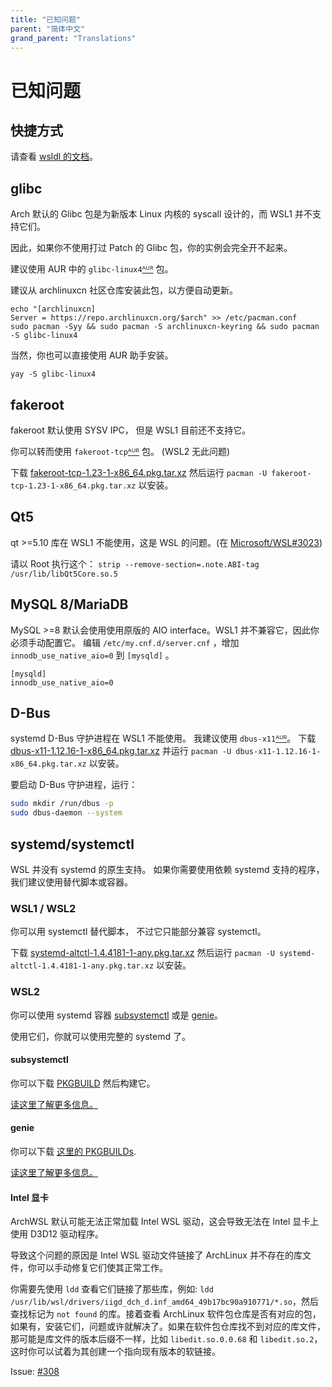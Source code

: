 ```yaml
---
title: "已知问题"
parent: "简体中文"
grand_parent: "Translations"
---
```

# 已知问题

## 快捷方式

请查看 [wsldl 的文档](https://git.io/wsldl-doc)。

## glibc
Arch 默认的 Glibc 包是为新版本 Linux 内核的 syscall 设计的，而 WSL1 并不支持它们。

因此，如果你不使用打过 Patch 的 Glibc 包，你的实例会完全开不起来。

建议使用 AUR 中的 `glibc-linux4`[ᴬᵁᴿ](https://aur.archlinux.org/packages/glibc-linux4) 包。

建议从 archlinuxcn 社区仓库安装此包，以方便自动更新。
```
echo "[archlinuxcn]
Server = https://repo.archlinuxcn.org/$arch" >> /etc/pacman.conf
sudo pacman -Syy && sudo pacman -S archlinuxcn-keyring && sudo pacman -S glibc-linux4
```
当然，你也可以直接使用 AUR 助手安装。
```
yay -S glibc-linux4
```

## fakeroot

fakeroot 默认使用 SYSV IPC，
但是 WSL1 目前还不支持它。

你可以转而使用 `fakeroot-tcp`[ᴬᵁᴿ](https://aur.archlinux.org/packages/fakeroot-tcp/) 包。 (WSL2 无此问题)

下载 [fakeroot-tcp-1.23-1-x86_64.pkg.tar.xz](https://github.com/yuk7/arch-prebuilt/releases/download/18082100/fakeroot-tcp-1.23-1-x86_64.pkg.tar.xz) 然后运行 `pacman -U fakeroot-tcp-1.23-1-x86_64.pkg.tar.xz` 以安装。

## Qt5

qt >=5.10 库在 WSL1 不能使用，这是 WSL 的问题。(在 [Microsoft/WSL#3023](https://github.com/Microsoft/WSL/issues/3023))

请以 Root 执行这个：
`strip --remove-section=.note.ABI-tag /usr/lib/libQt5Core.so.5`

## MySQL 8/MariaDB

MySQL >=8 默认会使用使用原版的 AIO interface。WSL1 并不兼容它，因此你必须手动配置它。
编辑 `/etc/my.cnf.d/server.cnf` ，增加 `innodb_use_native_aio=0` 到 `[mysqld]` 。

```text
[mysqld]
innodb_use_native_aio=0
```

## D-Bus

systemd D-Bus 守护进程在 WSL1 不能使用。
我建议使用 `dbus-x11`[ᴬᵁᴿ](https://aur.archlinux.org/packages/dbus-x11/)。
下载 [dbus-x11-1.12.16-1-x86_64.pkg.tar.xz](https://github.com/yuk7/arch-prebuilt/releases/download/20051200/dbus-x11-1.12.16-1-x86_64.pkg.tar.xz) 并运行 `pacman -U dbus-x11-1.12.16-1-x86_64.pkg.tar.xz` 以安装。

要启动 D-Bus 守护进程，运行：

```bash
sudo mkdir /run/dbus -p
sudo dbus-daemon --system
```

## systemd/systemctl

WSL 并没有 systemd 的原生支持。
如果你需要使用依赖 systemd 支持的程序，我们建议使用替代脚本或容器。

### WSL1 / WSL2

你可以用 systemctl 替代脚本，
不过它只能部分兼容 systemctl。

下载 [systemd-altctl-1.4.4181-1-any.pkg.tar.xz](https://github.com/yuk7/arch-systemctl-alt/releases/download/1.4.4181-1/systemd-altctl-1.4.4181-1-any.pkg.tar.xz) 然后运行 `pacman -U systemd-altctl-1.4.4181-1-any.pkg.tar.xz` 以安装。

### WSL2

你可以使用 systemd 容器 [subsystemctl](https://github.com/sorah/subsystemctl) 或是 [genie](https://github.com/arkane-systems/genie)。

使用它们，你就可以使用完整的 systemd 了。

#### subsystemctl

你可以下载 [PKGBUILD](https://raw.githubusercontent.com/sorah/arch.sorah.jp/master/aur-sorah/PKGBUILDs/subsystemctl/PKGBUILD) 然后构建它。

[读这里了解更多信息。](https://github.com/sorah/subsystemctl#usage)

#### genie

你可以下载 [这里的 PKGBUILDs](https://gist.github.com/arlllk/7001c521de601f01735af5ca440f03ae).

[读这里了解更多信息。](https://github.com/arkane-systems/genie#usage)

#### Intel 显卡

ArchWSL 默认可能无法正常加载 Intel WSL 驱动，这会导致无法在 Intel 显卡上使用 D3D12 驱动程序。

导致这个问题的原因是 Intel WSL 驱动文件链接了 ArchLinux 并不存在的库文件，你可以手动修复它们使其正常工作。

你需要先使用 `ldd` 查看它们链接了那些库，例如: `ldd /usr/lib/wsl/drivers/iigd_dch_d.inf_amd64_49b17bc90a910771/*.so`，然后查找标记为 `not found` 的库。接着查看 ArchLinux 软件包仓库是否有对应的包，如果有，安装它们，问题或许就解决了。如果在软件包仓库找不到对应的库文件，那可能是库文件的版本后缀不一样，比如 `libedit.so.0.0.68` 和 `libedit.so.2`，这时你可以试着为其创建一个指向现有版本的软链接。

Issue: [#308](https://github.com/yuk7/ArchWSL/issues/308)
